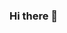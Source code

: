 ### Hi there 👋

<!--
**xplict33/xplict33** is a ✨ _special_ ✨ repository because its `README.md` (this file) appears on your GitHub profile.

- Hi, I'm Onyedika Obiakarije
- 🌱 I’m currently ... learning Machine Learning for Data analysis
- 💬 Ask me about ... Anything
- 📫 How to reach me: ... [Linkedin](www.linkedin.com/in/onyedika-obiakarije-a907b1203)
-->
